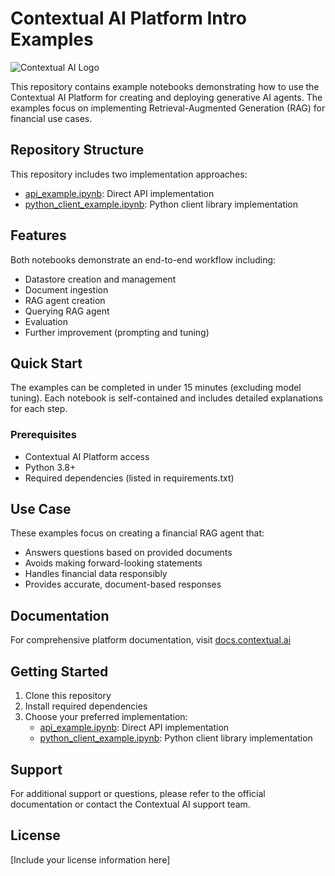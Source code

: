 # Contextual AI Platform Intro Examples

![Contextual AI Logo](https://imagedelivery.net/Dr98IMl5gQ9tPkFM5JRcng/3e5f6fbd-9bc6-4aa1-368e-e8bb1d6ca100/Ultra)

This repository contains example notebooks demonstrating how to use the Contextual AI Platform for creating and deploying generative AI agents. The examples focus on implementing Retrieval-Augmented Generation (RAG) for financial use cases.

## Repository Structure

This repository includes two implementation approaches:
- [api_example.ipynb](api_example.ipynb): Direct API implementation
- [python_client_example.ipynb](python_client_example.ipynb): Python client library implementation

## Features

Both notebooks demonstrate an end-to-end workflow including:
- Datastore creation and management
- Document ingestion
- RAG agent creation
- Querying RAG agent
- Evaluation
- Further improvement (prompting and tuning)

## Quick Start

The examples can be completed in under 15 minutes (excluding model tuning). Each notebook is self-contained and includes detailed explanations for each step.

### Prerequisites

- Contextual AI Platform access
- Python 3.8+
- Required dependencies (listed in requirements.txt)

## Use Case

These examples focus on creating a financial RAG agent that:
- Answers questions based on provided documents
- Avoids making forward-looking statements
- Handles financial data responsibly
- Provides accurate, document-based responses

## Documentation

For comprehensive platform documentation, visit [docs.contextual.ai](https://docs.contextual.ai/)

## Getting Started

1. Clone this repository
2. Install required dependencies
3. Choose your preferred implementation:
    - [api_example.ipynb](api_example.ipynb): Direct API implementation
    - [python_client_example.ipynb](python_client_example.ipynb): Python client library implementation

## Support

For additional support or questions, please refer to the official documentation or contact the Contextual AI support team.

## License

[Include your license information here]